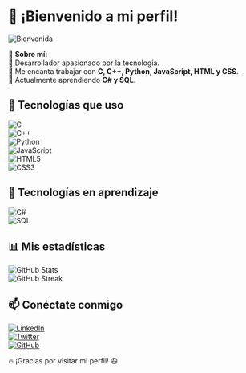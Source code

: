 # 👋 ¡Bienvenido a mi perfil!

![Bienvenida](https://i.pinimg.com/1200x/56/c5/78/56c578849441299159528873d977955b.jpg)

🚀 **Sobre mí:**  
🔹 Desarrollador apasionado por la tecnología.  
🔹 Me encanta trabajar con **C, C++, Python, JavaScript, HTML y CSS**.  
🔹 Actualmente aprendiendo **C# y SQL**.  

## 📌 Tecnologías que uso  
![C](https://img.shields.io/badge/-C-A8B9CC?style=flat&logo=c&logoColor=white)  
![C++](https://img.shields.io/badge/-C++-00599C?style=flat&logo=c%2b%2b&logoColor=white)  
![Python](https://img.shields.io/badge/-Python-3776AB?style=flat&logo=python&logoColor=white)  
![JavaScript](https://img.shields.io/badge/-JavaScript-F7DF1E?style=flat&logo=javascript&logoColor=black)  
![HTML5](https://img.shields.io/badge/-HTML5-E34F26?style=flat&logo=html5&logoColor=white)  
![CSS3](https://img.shields.io/badge/-CSS3-1572B6?style=flat&logo=css3&logoColor=white)  

## 📖 Tecnologías en aprendizaje  
![C#](https://img.shields.io/badge/-C%23-239120?style=flat&logo=c-sharp&logoColor=white)  
![SQL](https://img.shields.io/badge/-SQL-4479A1?style=flat&logo=postgresql&logoColor=white)  

## 📊 Mis estadísticas  
![GitHub Stats](https://github-readme-stats.vercel.app/api?username=tu-usuario&show_icons=true&theme=dark)  
![GitHub Streak](https://github-readme-streak-stats.herokuapp.com/?user=tu-usuario&theme=dark)  

## 📫 Conéctate conmigo  
[![LinkedIn](https://img.shields.io/badge/-LinkedIn-0077B5?style=flat&logo=linkedin&logoColor=white)](https://linkedin.com/in/tu-usuario)  
[![Twitter](https://img.shields.io/badge/-Twitter-1DA1F2?style=flat&logo=twitter&logoColor=white)](https://twitter.com/tu-usuario)  
[![GitHub](https://img.shields.io/badge/-GitHub-181717?style=flat&logo=github)](https://github.com/tu-usuario)  

🔥 ¡Gracias por visitar mi perfil! 😃
